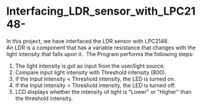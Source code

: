 # Interfacing_LDR_sensor_with_LPC2148-
In this project, we have interfaced the LDR sensor with LPC2148​.  
An LDR is a component that has a variable resistance that changes with the light intensity that falls upon it. ​
​The Program performs the following steps:
1. The light intensity is got as input from the user/light source.​
2. Compare input light intensity with Threshold intensity (800).​
3. If the Input Intensity < Threshold intensity, the LED is turned on.​
4. If the Input Intensity > Threshold intensity, the LED is turned off.​
5. LCD displays whether the intensity of light is "Lower" or "Higher" than the threshold intensity.​
